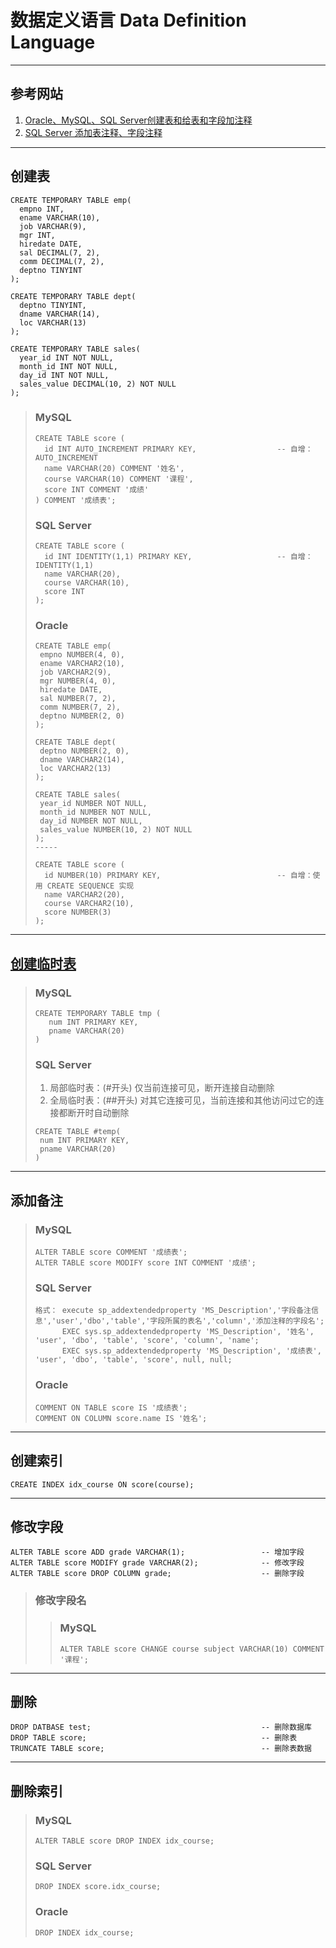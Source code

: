 # 数据定义语言 Data Definition Language
---
## 参考网站
1. [Oracle、MySQL、SQL Server创建表和给表和字段加注释](https://www.cnblogs.com/zt528/p/5386516.html)
2. [SQL Server 添加表注释、字段注释](https://blog.csdn.net/stupidbird003/article/details/64562683)
---
## 创建表
```
CREATE TEMPORARY TABLE emp(
  empno INT,
  ename VARCHAR(10),
  job VARCHAR(9),
  mgr INT,
  hiredate DATE,
  sal DECIMAL(7, 2),
  comm DECIMAL(7, 2),
  deptno TINYINT
);
  
CREATE TEMPORARY TABLE dept(
  deptno TINYINT,
  dname VARCHAR(14),
  loc VARCHAR(13)
);

CREATE TEMPORARY TABLE sales(
  year_id INT NOT NULL,
  month_id INT NOT NULL,
  day_id INT NOT NULL,
  sales_value DECIMAL(10, 2) NOT NULL
);
```
>### MySQL
>```
>CREATE TABLE score (
>	id INT AUTO_INCREMENT PRIMARY KEY,                  -- 自增：AUTO_INCREMENT
>	name VARCHAR(20) COMMENT '姓名',
>	course VARCHAR(10) COMMENT '课程',
>	score INT COMMENT '成绩'
>) COMMENT '成绩表';
>```
>### SQL Server
>```
>CREATE TABLE score (
>	id INT IDENTITY(1,1) PRIMARY KEY,                   -- 自增：IDENTITY(1,1)
>	name VARCHAR(20),
>	course VARCHAR(10),
>	score INT
>);
>```
>### Oracle
>```
>CREATE TABLE emp(
>  empno NUMBER(4, 0),
>  ename VARCHAR2(10),
>  job VARCHAR2(9),
>  mgr NUMBER(4, 0),
>  hiredate DATE,
>  sal NUMBER(7, 2),
>  comm NUMBER(7, 2),
>  deptno NUMBER(2, 0) 
>);
>  
>CREATE TABLE dept(
>  deptno NUMBER(2, 0),
>  dname VARCHAR2(14),
>  loc VARCHAR2(13)
>);
>
>CREATE TABLE sales(
>  year_id NUMBER NOT NULL,
>  month_id NUMBER NOT NULL,
>  day_id NUMBER NOT NULL,
>  sales_value NUMBER(10, 2) NOT NULL
>);
>-----
>
>CREATE TABLE score (
>	id NUMBER(10) PRIMARY KEY,                          -- 自增：使用 CREATE SEQUENCE 实现
>	name VARCHAR2(20),
>	course VARCHAR2(10),
>	score NUMBER(3)
>);
>```
---
## [创建临时表](https://www.iteye.com/blog/sosuny-891437)
>### MySQL
>```
>CREATE TEMPORARY TABLE tmp (
>    num INT PRIMARY KEY,
>    pname VARCHAR(20)
>)
>```
>### SQL Server  
>1. 局部临时表：(#开头) 仅当前连接可见，断开连接自动删除  
>2. 全局临时表：(##开头) 对其它连接可见，当前连接和其他访问过它的连接都断开时自动删除
>```
>CREATE TABLE #temp(
>  num INT PRIMARY KEY,
>  pname VARCHAR(20)
>)
>```
---
## 添加备注
>### MySQL
>```
>ALTER TABLE score COMMENT '成绩表';           
>ALTER TABLE score MODIFY score INT COMMENT '成绩';
>```
>### SQL Server
>```
>格式： execute sp_addextendedproperty 'MS_Description','字段备注信息','user','dbo','table','字段所属的表名','column','添加注释的字段名';
>       EXEC sys.sp_addextendedproperty 'MS_Description', '姓名', 'user', 'dbo', 'table', 'score', 'column', 'name';
>       EXEC sys.sp_addextendedproperty 'MS_Description', '成绩表', 'user', 'dbo', 'table', 'score', null, null;
>```
>### Oracle
>```
>COMMENT ON TABLE score IS '成绩表';
>COMMENT ON COLUMN score.name IS '姓名';
>```
---
## 创建索引
```
CREATE INDEX idx_course ON score(course);
```
---
## 修改字段
```
ALTER TABLE score ADD grade VARCHAR(1);                 -- 增加字段
ALTER TABLE score MODIFY grade VARCHAR(2);              -- 修改字段
ALTER TABLE score DROP COLUMN grade;                    -- 删除字段
```
>### 修改字段名
>>### MySQL
>>```
>>ALTER TABLE score CHANGE course subject VARCHAR(10) COMMENT '课程';
>>```
---
## 删除
```
DROP DATBASE test;                                      -- 删除数据库
DROP TABLE score;                                       -- 删除表
TRUNCATE TABLE score;                                   -- 删除表数据
```
---
## 删除索引
>### MySQL
>```
>ALTER TABLE score DROP INDEX idx_course;
>```
>### SQL Server
>```
>DROP INDEX score.idx_course;
>```
>### Oracle
>```
>DROP INDEX idx_course;
>```